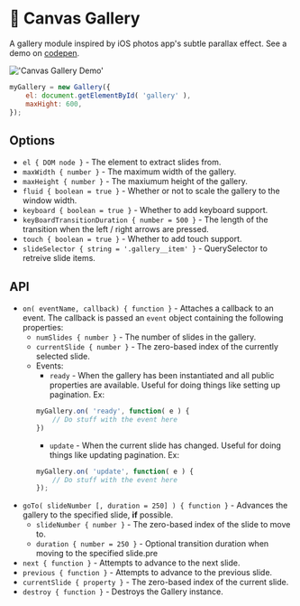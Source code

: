 # :milky_way: Canvas Gallery
A gallery module inspired by iOS photos app's subtle parallax effect. See a demo on [codepen](http://codepen.io/the_ruther4d/full/JXLyrG/).

!['Canvas Gallery Demo'](https://github.com/theruther4d/canvasGallery/blob/master/cg.gif?raw=true)

```javascript
myGallery = new Gallery({
    el: document.getElementById( 'gallery' ),
    maxHight: 600,
});
```

## Options
* `el { DOM node }` - The element to extract slides from.
* `maxWidth { number }` - The maximum width of the gallery.
* `maxHeight { number }` - The maxiumum height of the gallery.
* `fluid { boolean = true }` - Whether or not to scale the gallery to the window width.
* `keyboard { boolean = true }` - Whether to add keyboard support.
* `keyBoardTransitionDuration { number = 500 }` - The length of the transition when the left / right arrows are pressed.
* `touch { boolean = true }` - Whether to add touch support.
* `slideSelector { string = '.gallery__item' }` - QuerySelector to retreive slide items.

## API
* `on( eventName, callback) { function }` - Attaches a callback to an event. The callback is passed an `event` object containing the following properties:
    * `numSlides { number }` - The number of slides in the gallery.
    * `currentSlide { number }` - The zero-based index of the currently selected slide.
    * Events:
        * `ready` - When the gallery has been instantiated and all public properties are available. Useful for doing things like setting up pagination. Ex:
        ```javascript
        myGallery.on( 'ready', function( e ) {
            // Do stuff with the event here
        })
        ```
        * `update` - When the current slide has changed. Useful for doing things like updating pagination. Ex:
        ```javascript
        myGallery.on( 'update', function( e ) {
            // Do stuff with the event here
        });
        ```
* `goTo( slideNumber [, duration = 250] ) { function }` - Advances the gallery to the specified slide, **if** possible.
    * `slideNumber { number }` - The zero-based index of the slide to move to.
    * `duration { number = 250 }` - Optional transition duration when moving to the specified slide.pre
* `next { function }` - Attempts to advance to the next slide.
* `previous { function }` - Attempts to advance to the previous slide.
* `currentSlide { property }` - The zero-based index of the current slide.
* `destroy { function }` - Destroys the Gallery instance.
